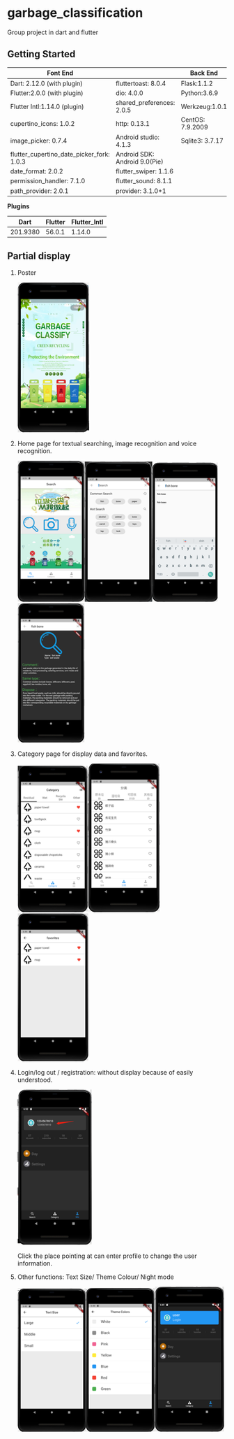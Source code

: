 # garbage_classification

Group project in dart and flutter

## Getting Started

| Font End                                  |                                | Back End         |
| ----------------------------------------- | ------------------------------ | ---------------- |
| Dart: 2.12.0 (with plugin)                | fluttertoast: 8.0.4            | Flask:1.1.2      |
| Flutter:2.0.0 (with plugin)               | dio: 4.0.0                     | Python:3.6.9     |
| Flutter Intl:1.14.0 (plugin)              | shared_preferences: 2.0.5      | Werkzeug:1.0.1   |
| cupertino_icons: 1.0.2                    | http: 0.13.1                   | CentOS: 7.9.2009 |
| image_picker: 0.7.4                       | Android  studio: 4.1.3         | Sqlite3: 3.7.17  |
| flutter_cupertino_date_picker_fork: 1.0.3 | Android  SDK: Android 9.0(Pie) |                  |
| date_format: 2.0.2                        | flutter_swiper:  1.1.6         |                  |
| permission_handler: 7.1.0                 | flutter_sound: 8.1.1           |                  |
| path_provider: 2.0.1                      | provider:  3.1.0+1             |                  |

**Plugins**

| Dart     | Flutter | Flutter_Intl |
| -------- | ------- | ------------ |
| 201.9380 | 56.0.1  | 1.14.0       |

## Partial display

1. Poster

   <img src="readme_image\image-20210624234027687.png" alt="image-20210624234027687" style="zoom:99%;" />

2. Home page for textual searching, image recognition and voice recognition.

   <img src="readme_image\image-20210624230528168.png" alt="image-20210624230528168" style="zoom:99%;" /><img src="readme_image\image-20210624230538419.png" alt="image-20210624230538419" style="zoom:99%;" /><img src="readme_image\image-20210624230549243.png" alt="image-20210624230549243" style="zoom:99%;" /><img src="readme_image\image-20210624230555298.png" alt="image-20210624230555298" style="zoom:99%;" />

3. Category page for display data and favorites.

    <img src="readme_image\image-20210624230616509.png" alt="image-20210624230616509" style="zoom:99%;" /><img src="readme_image\image-20210624230624030.png" alt="image-20210624230624030" style="zoom:99%;" /><img src="readme_image\image-20210624230619498.png" alt="image-20210624230619498" style="zoom:99%;" />

4. Login/log out / registration: without display because of easily understood.

    <img src="readme_image\image-20210624230700512.png" alt="image-20210624230700512" style="zoom:99%;" />
    
    Click the place pointing at can enter profile to change the user information.

5. Other functions: Text Size/ Theme Colour/ Night mode

    <img src="readme_image\image-20210624230712623.png" alt="image-20210624230712623" style="zoom:99%;" /><img src="readme_image\image-20210624230719229.png" alt="image-20210624230719229" style="zoom:99%;" /><img src="readme_image\image-20210624230721717.png" alt="image-20210624230721717" style="zoom:99%;" />

​     

